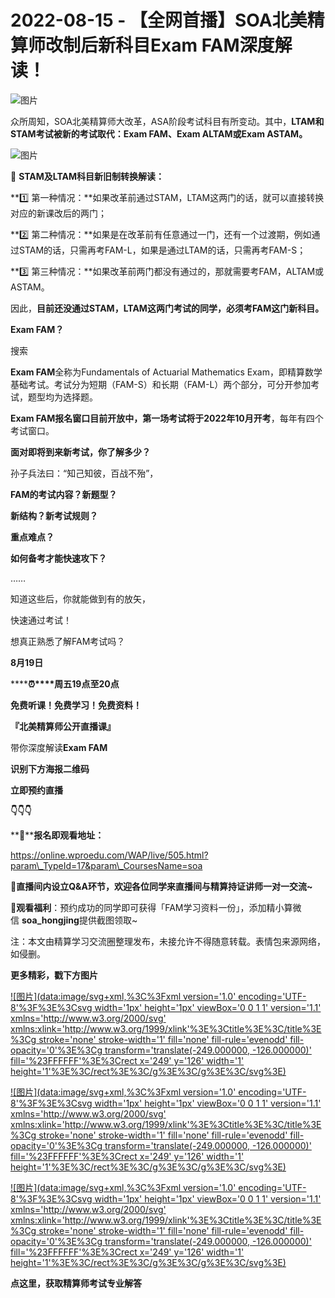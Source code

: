 # 2022-08-15 - 【全网首播】SOA北美精算师改制后新科目Exam FAM深度解读！

![图片](https://mmbiz.qpic.cn/mmbiz_jpg/mK3FpI9af4msj5XicuFaWeKbGibYaJal6Xm6QtA6qTnqbr0ibibnscQGLicZAwjWFQlEayIzO3LQ8MOfl19s21JZEpA/640?wx_fmt=jpeg&tp=webp&wxfrom=5&wx_lazy=1)

众所周知，SOA北美精算师大改革，ASA阶段考试科目有所变动。其中，**LTAM和STAM考试被新的考试取代：Exam FAM、Exam ALTAM或Exam ASTAM。**

![图片](https://mmbiz.qpic.cn/mmbiz_png/mK3FpI9af4msj5XicuFaWeKbGibYaJal6XM8b5UyT6AKKjeC1D9XmtGxmcbHg87HIabV1QicrM2I5FP2ZNFq5aT2A/640?wx_fmt=png&tp=webp&wxfrom=5&wx_lazy=1)

🙋 **STAM及LTAM科目新旧制转换解读：**

**1️⃣ 第一种情况：**如果改革前通过STAM，LTAM这两门的话，就可以直接转换对应的新课改后的两门；

**2️⃣ 第二种情况：**如果是在改革前有任意通过一门，还有一个过渡期，例如通过STAM的话，只需再考FAM-L，如果是通过LTAM的话，只需再考FAM-S；

**3️⃣ 第三种情况：**如果改革前两门都没有通过的，那就需要考FAM，ALTAM或ASTAM。

因此，**目前还没通过STAM，LTAM这两门考试的同学，必须考FAM这门新科目。**

**Exam FAM？**

搜索

**Exam FAM**全称为Fundamentals of Actuarial Mathematics Exam，即精算数学基础考试。考试分为短期（FAM-S）和长期（FAM-L）两个部分，可分开参加考试，题型均为选择题。

**Exam FAM报名窗口目前开放中，第一场考试将于2022年10月开考**，每年有四个考试窗口。

**面对即将到来新考试，你了解多少？**


孙子兵法曰：“知己知彼，百战不殆”，

**FAM的考试内容？新题型？**

**新结构？新考试规则？**

**重点难点？**

**如何备考才能快速攻下？**

……

知道这些后，你就能做到有的放矢，

快速通过考试！


想真正熟悉了解FAM考试吗？

**8月19日**

********⏰****周五**19点至20点**

**免费听课！免费学习！免费资料！**

**『北美精算师公开直播课』**

带你深度解读**Exam FAM**

**识别下方海报二维码**

**立即预约直播**

**👇👇👇**


**📍****报名即观看地址：**

https://online.wproedu.com/WAP/live/505.html?param\_TypeId=17&param\_CoursesName=soa

👀**直播间内设立Q&A环节，欢迎各位同学来直播间与精算持证讲师一对一交流~**

💓**观看福利**：预约成功的同学即可获得「FAM学习资料一份」，添加精小算微信 **soa\_hongjing**提供截图领取~

注：本文由精算学习交流圈整理发布，未接允许不得随意转载。表情包来源网络，如侵删。

**更多精彩，戳下方图片**


[![图片](data:image/svg+xml,%3C%3Fxml version='1.0' encoding='UTF-8'%3F%3E%3Csvg width='1px' height='1px' viewBox='0 0 1 1' version='1.1' xmlns='http://www.w3.org/2000/svg' xmlns:xlink='http://www.w3.org/1999/xlink'%3E%3Ctitle%3E%3C/title%3E%3Cg stroke='none' stroke-width='1' fill='none' fill-rule='evenodd' fill-opacity='0'%3E%3Cg transform='translate(-249.000000, -126.000000)' fill='%23FFFFFF'%3E%3Crect x='249' y='126' width='1' height='1'%3E%3C/rect%3E%3C/g%3E%3C/g%3E%3C/svg%3E)](http://mp.weixin.qq.com/s?__biz=Mzg5ODgxNDE0NQ==&mid=2247483716&idx=1&sn=e1df2885756e4f4a72d0567ffa4690bb&chksm=c05d98eaf72a11fca6a29c8eb62754a0b92898373d1de868332308fafe026d4c456fc0f4653f&scene=21#wechat_redirect)

[![图片](data:image/svg+xml,%3C%3Fxml version='1.0' encoding='UTF-8'%3F%3E%3Csvg width='1px' height='1px' viewBox='0 0 1 1' version='1.1' xmlns='http://www.w3.org/2000/svg' xmlns:xlink='http://www.w3.org/1999/xlink'%3E%3Ctitle%3E%3C/title%3E%3Cg stroke='none' stroke-width='1' fill='none' fill-rule='evenodd' fill-opacity='0'%3E%3Cg transform='translate(-249.000000, -126.000000)' fill='%23FFFFFF'%3E%3Crect x='249' y='126' width='1' height='1'%3E%3C/rect%3E%3C/g%3E%3C/g%3E%3C/svg%3E)](http://mp.weixin.qq.com/s?__biz=Mzg5ODgxNDE0NQ==&mid=2247484036&idx=1&sn=9bfce993ba0c830ec1e4b39b6716dd12&chksm=c05d9b2af72a123ccbaf001cc3fc565750743273fa0647a136e7593c7e21d55402af0fed5006&scene=21#wechat_redirect)

[![图片](data:image/svg+xml,%3C%3Fxml version='1.0' encoding='UTF-8'%3F%3E%3Csvg width='1px' height='1px' viewBox='0 0 1 1' version='1.1' xmlns='http://www.w3.org/2000/svg' xmlns:xlink='http://www.w3.org/1999/xlink'%3E%3Ctitle%3E%3C/title%3E%3Cg stroke='none' stroke-width='1' fill='none' fill-rule='evenodd' fill-opacity='0'%3E%3Cg transform='translate(-249.000000, -126.000000)' fill='%23FFFFFF'%3E%3Crect x='249' y='126' width='1' height='1'%3E%3C/rect%3E%3C/g%3E%3C/g%3E%3C/svg%3E)](http://mp.weixin.qq.com/s?__biz=Mzg5ODgxNDE0NQ==&mid=2247484305&idx=1&sn=faae400b6a109a99b390d9cf3b2e4c29&chksm=c05d9a3ff72a1329c36d211fdd502501b728c1692d079cf95ee41fd0269002f7c72cffff1ad0&scene=21#wechat_redirect)




**点这里，获取精算师考试专业解答**